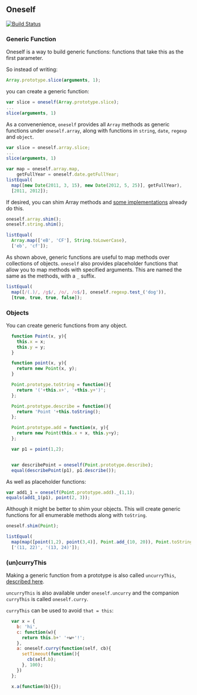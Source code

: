 ## Oneself
[![Build Status](https://secure.travis-ci.org/kevinbeaty/oneself.png)](http://travis-ci.org/kevinbeaty/oneself)

### Generic Function

Oneself is a way to build generic functions: functions that
take this as the first parameter.

So instead of writing:

```javascript
Array.prototype.slice(arguments, 1);
```

you can create a generic function:

```javascript
var slice = oneself(Array.prototype.slice);
...
slice(arguments, 1)
```

As a convenenience, `oneself` provides all `Array` methods
as generic functions under `oneself.array`, along with functions
in `string`, `date`, `regexp` and `object`.

```javascript
var slice = oneself.array.slice;
...
slice(arguments, 1)

var map = oneself.array.map,
    getFullYear = oneself.date.getFullYear;
listEqual(
  map([new Date(2011, 3, 15), new Date(2012, 5, 25)], getFullYear),
  [2011, 2012]);
```

If desired, you can shim Array methods and [some implementations][2]
already do this.

```javascript
oneself.array.shim();
oneself.string.shim();

listEqual(
  Array.map(['eB', 'CF'], String.toLowerCase),
  ['eb', 'cf']);

```

As shown above, generic functions are useful to map methods over
collections of objects. `oneself` also provides placeholder functions
that allow you to map methods with specified arguments. This are named
the same as the methods, with a `_` suffix.

```javascript
listEqual(
  map([/(.)/, /g$/, /o/, /o$/], oneself.regexp.test_('dog')),
  [true, true, true, false]);
```

### Objects
You can create generic functions from any object.

```javascript
  function Point(x, y){
    this.x = x;
    this.y = y;
  }

  function point(x, y){
    return new Point(x, y);
  }

  Point.prototype.toString = function(){
    return '('+this.x+', '+this.y+')';
  };

  Point.prototype.describe = function(){
    return 'Point '+this.toString();
  };

  Point.prototype.add = function(x, y){
    return new Point(this.x + x, this.y+y);
  };

  var p1 = point(1,2);


  var describePoint = oneself(Point.prototype.describe);
  equal(describePoint(p1), p1.describe());
```

As well as placeholder functions:

```javascript
var add1_1 = oneself(Point.prototype.add)._(1,1);
equals(add1_1(p1), point(2, 3));
```

Although it might be better to shim your objects. This
will create generic functions for all enumerable methods
along with `toString`.

```javascript
oneself.shim(Point);

listEqual(
  map(map([point(1,2), point(3,4)], Point.add_(10, 20)), Point.toString),
  ['(11, 22)', '(13, 24)']);
```

### (un)curryThis

Making a generic function from a prototype is also called
`uncurryThis`, [described here][1].

`uncurryThis` is also available under `oneself.uncurry`
and the companion `curryThis` is called `oneself.curry`.

`curryThis` can be used to avoid `that = this`:

```javascript
  var x = {
    b: 'hi',
    c: function(w){
      return this.b+' '+w+'!';
    },
    a: oneself.curry(function(self, cb){
      setTimeout(function(){
        cb(self.b);
      }, 100);
    })
  };

  x.a(function(b){});
```

[1]: http://www.2ality.com/2011/11/uncurrying-this.html
[2]: http://developer.mozilla.org/en-US/docs/JavaScript/Reference/Global_Objects/Array/prototype#Generic_methods
